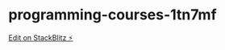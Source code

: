 # programming-courses-1tn7mf

[Edit on StackBlitz ⚡️](https://stackblitz.com/edit/programming-courses-1tn7mf)